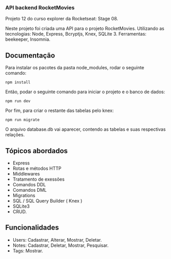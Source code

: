 ### API backend RocketMovies

Projeto 12 do curso explorer da Rocketseat: Stage 08.

Neste projeto foi criada uma API para o projeto RocketMovies.
Utilizando as tecnologias:
Node, Express, Bcryptjs, Knex, SQLite 3.
Ferramentas: beekeeper, Insomnia.

## Documentação

Para instalar os pacotes da pasta node_modules, rodar o seguinte comando:

    npm install
Então, podar o seguinte comando para iniciar o projeto e o banco de dados:

    npm run dev
Por fim, para criar o restante das tabelas pelo knex:

    npm run migrate
O arquivo database.db vai aparecer, contendo as tabelas e suas respectivas relações.

## Tópicos abordados
- Express
- Rotas e métodos HTTP
- Middlewares
- Tratamento de exessões
- Comandos DDL
- Comandos DML
- Migrations
- SQL / SQL Query Builder ( Knex )
- SQLite3
- CRUD.

## Funcionalidades

- Users: Cadastrar, Alterar, Mostrar, Deletar.
- Notes: Cadastrar, Deletar, Mostrar, Pesquisar.
- Tags: Mostrar.
